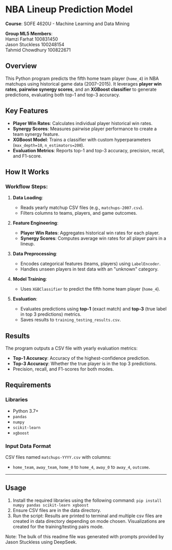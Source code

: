 # NBA Lineup Prediction Model  

**Course**: SOFE 4620U - Machine Learning and Data Mining  

**Group ML5 Members**:  
Hamzi Farhat 100831450  
Jason Stuckless 100248154  
Tahmid Chowdhury 100822671  

## Overview
This Python program predicts the fifth home team player (`home_4`) in NBA matchups using historical game data (2007–2015). It leverages **player win rates**, **pairwise synergy scores**, and an **XGBoost classifier** to generate predictions, evaluating both top-1 and top-3 accuracy.

## Key Features
- **Player Win Rates**: Calculates individual player historical win rates.
- **Synergy Scores**: Measures pairwise player performance to create a team synergy feature.
- **XGBoost Model**: Trains a classifier with custom hyperparameters (`max_depth=10`, `n_estimators=200`).
- **Evaluation Metrics**: Reports top-1 and top-3 accuracy, precision, recall, and F1-score.

## How It Works
### Workflow Steps:
1. **Data Loading**:  
   - Reads yearly matchup CSV files (e.g., `matchups-2007.csv`).
   - Filters columns to teams, players, and game outcomes.

2. **Feature Engineering**:  
   - **Player Win Rates**: Aggregates historical win rates for each player.  
   - **Synergy Scores**: Computes average win rates for all player pairs in a lineup.  

3. **Data Preprocessing**:  
   - Encodes categorical features (teams, players) using `LabelEncoder`.  
   - Handles unseen players in test data with an "unknown" category.  

4. **Model Training**:  
   - Uses `XGBClassifier` to predict the fifth home team player (`home_4`).  

5. **Evaluation**:  
   - Evaluates predictions using **top-1** (exact match) and **top-3** (true label in top 3 predictions) metrics.  
   - Saves results to `training_testing_results.csv`.

## Results
The program outputs a CSV file with yearly evaluation metrics:
- **Top-1 Accuracy**: Accuracy of the highest-confidence prediction.  
- **Top-3 Accuracy**: Whether the true player is in the top 3 predictions.  
- Precision, recall, and F1-scores for both modes.

## Requirements
### Libraries
- Python 3.7+
- `pandas`
- `numpy`
- `scikit-learn`
- `xgboost`

### Input Data Format
CSV files named `matchups-YYYY.csv` with columns:  
- `home_team`, `away_team`, `home_0` to `home_4`, `away_0` to `away_4`, `outcome`.

---

## Usage
1. Install the required libraries using the following command: `pip install numpy pandas scikit-learn xgboost`
2. Ensure CSV files are in the data directory.  
3. Run the script: Results are printed to terminal and multiple csv files are created in data directory depending on mode chosen.  Visualizations are created for the training/testing pairs mode.

Note: The bulk of this readme file was generated with prompts provided by Jason Stuckless using DeepSeek.
   ```bash
